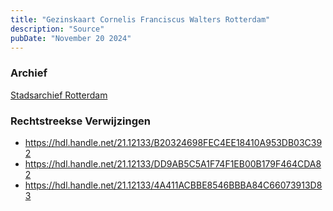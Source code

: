 ```yaml
---
title: "Gezinskaart Cornelis Franciscus Walters Rotterdam"
description: "Source"
pubDate: "November 20 2024"
---
```


### Archief
[Stadsarchief Rotterdam](https://stadsarchief.rotterdam.nl/)

### Rechtstreekse Verwijzingen
- https://hdl.handle.net/21.12133/B20324698FEC4EE18410A953DB03C392
- https://hdl.handle.net/21.12133/DD9AB5C5A1F74F1EB00B179F464CDA82
- https://hdl.handle.net/21.12133/4A411ACBBE8546BBBA84C66073913D83